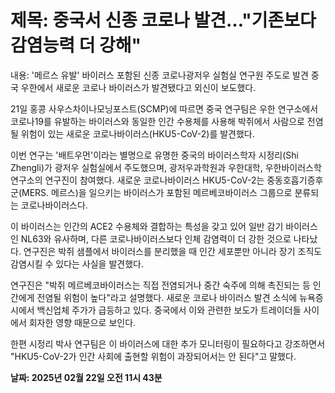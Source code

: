 # **제목: 중국서 신종 코로나 발견…"기존보다 감염능력 더 강해"**

  내용: '메르스 유발' 바이러스 포함된 신종 코로나광저우 실험실 연구원 주도로 발견 중국 우한에서 새로운 코로나 바이러스가 발견됐다고 외신이 보도했다. 

21일 홍콩 사우스차이나모닝포스트(SCMP)에 따르면 중국 연구팀은 우한 연구소에서 코로나19를 유발하는 바이러스와 동일한 인간 수용체를 사용해 박쥐에서 사람으로 전염될 위험이 있는 새로운 코로나바이러스(HKU5-CoV-2)를 발견했다. 

이번 연구는 '배트우먼'이라는 별명으로 유명한 중국의 바이러스학자 시정리(Shi Zhengli)가 광저우 실험실에서 주도했으며, 광저우과학원과 우한대학, 우한바이러스학 연구소의 연구진이 참여했다. 새로운 코로나바이러스 HKU5-CoV-2는 중동호흡기증후군(MERS. 메르스)을 일으키는 바이러스가 포함된 메르베코바이러스 그룹으로 분류되는 코로나바이러스다.

이 바이러스는 인간의 ACE2 수용체와 결합하는 특성을 갖고 있어 일반 감기 바이러스인 NL63와 유사하며, 다른 코로나바이러스보다 인체 감염력이 더 강한 것으로 나타났다. 연구진은 박쥐 샘플에서 바이러스를 분리했을 때 인간 세포뿐만 아니라 장기 조직도 감염시킬 수 있다는 사실을 발견했다.

연구진은 "박쥐 메르베코바이러스는 직접 전염되거나 중간 숙주에 의해 촉진되는 등 인간에게 전염될 위험이 높다"라고 설명했다. 새로운 코로나 바이러스 발견 소식에 뉴욕증시에서 백신업체 주가가 급등하고 있다. 중국에서 이와 관련한 보도가 트레이더들 사이에서 회자한 영향 때문으로 보인다.

한편 시정리 박사 연구팀은 이 바이러스에 대한 추가 모니터링이 필요하다고 강조하면서 "HKU5-CoV-2가 인간 사회에 출현할 위험이 과장되어서는 안 된다"고 말했다.

  **날짜: 2025년 02월 22일 오전 11시 43분**
